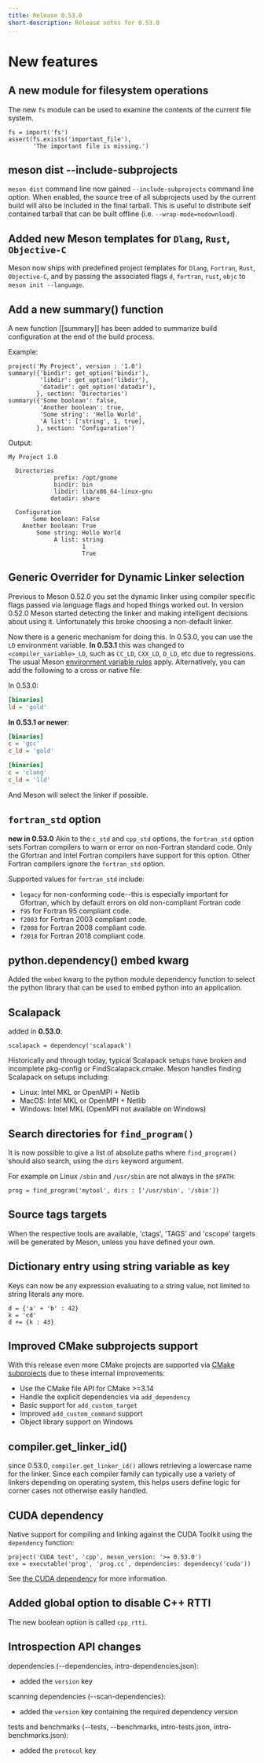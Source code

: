 ```yaml
---
title: Release 0.53.0
short-description: Release notes for 0.53.0
...
```


# New features

## A new module for filesystem operations

The new `fs` module can be used to examine the contents of the current
file system.

```meson
fs = import('fs')
assert(fs.exists('important_file'),
       'The important file is missing.')
```

## meson dist --include-subprojects

`meson dist` command line now gained `--include-subprojects` command
line option. When enabled, the source tree of all subprojects used by
the current build will also be included in the final tarball. This is
useful to distribute self contained tarball that can be built offline
(i.e. `--wrap-mode=nodownload`).

## Added new Meson templates for `Dlang`, `Rust`, `Objective-C`

Meson now ships with predefined project templates for `Dlang`,
`Fortran`, `Rust`, `Objective-C`, and by passing the associated flags `d`,
`fortran`, `rust`, `objc` to `meson init --language`.

## Add a new summary() function

A new function [[summary]] has been
added to summarize build configuration at the end of the build
process.

Example:
```meson
project('My Project', version : '1.0')
summary({'bindir': get_option('bindir'),
         'libdir': get_option('libdir'),
         'datadir': get_option('datadir'),
        }, section: 'Directories')
summary({'Some boolean': false,
         'Another boolean': true,
         'Some string': 'Hello World',
         'A list': ['string', 1, true],
        }, section: 'Configuration')
```

Output:
```
My Project 1.0

  Directories
             prefix: /opt/gnome
             bindir: bin
             libdir: lib/x86_64-linux-gnu
            datadir: share

  Configuration
       Some boolean: False
    Another boolean: True
        Some string: Hello World
             A list: string
                     1
                     True
```

## Generic Overrider for Dynamic Linker selection

Previous to Meson 0.52.0 you set the dynamic linker using compiler
specific flags passed via language flags and hoped things worked out.
In version 0.52.0 Meson started detecting the linker and making
intelligent decisions about using it. Unfortunately this broke
choosing a non-default linker.

Now there is a generic mechanism for doing this. In 0.53.0, you can
use the `LD` environment variable. **In 0.53.1** this was changed to
`<compiler_variable>_LD`, such as `CC_LD`, `CXX_LD`, `D_LD`, etc due
to regressions. The usual Meson [environment variable
rules](https://mesonbuild.com/Running-Meson.html#environment-variables)
apply. Alternatively, you can add the following to a cross or native
file:

In 0.53.0:

```ini
[binaries]
ld = 'gold'
```

**In 0.53.1 or newer**:

```ini
[binaries]
c = 'gcc'
c_ld = 'gold'
```

```ini
[binaries]
c = 'clang'
c_ld = 'lld'
```

And Meson will select the linker if possible.

## `fortran_std` option

**new in 0.53.0** Akin to the `c_std` and `cpp_std` options, the
`fortran_std` option sets Fortran compilers to warn or error on
non-Fortran standard code. Only the Gfortran and Intel Fortran
compilers have support for this option. Other Fortran compilers ignore
the `fortran_std` option.

Supported values for `fortran_std` include:

* `legacy` for non-conforming code--this is especially important for Gfortran, which by default errors on old non-compliant Fortran code
* `f95` for Fortran 95 compliant code.
* `f2003` for Fortran 2003 compliant code.
* `f2008` for Fortran 2008 compliant code.
* `f2018` for Fortran 2018 compliant code.

## python.dependency() embed kwarg

Added the `embed` kwarg to the python module dependency function to
select the python library that can be used to embed python into an
application.

## Scalapack

added in **0.53.0**:

```meson
scalapack = dependency('scalapack')
```

Historically and through today, typical Scalapack setups have broken
and incomplete pkg-config or FindScalapack.cmake. Meson handles
finding Scalapack on setups including:

* Linux: Intel MKL or OpenMPI + Netlib
* MacOS: Intel MKL or OpenMPI + Netlib
* Windows: Intel MKL (OpenMPI not available on Windows)

## Search directories for `find_program()`

It is now possible to give a list of absolute paths where `find_program()` should
also search, using the `dirs` keyword argument.

For example on Linux `/sbin` and `/usr/sbin` are not always in the `$PATH`:
```meson
prog = find_program('mytool', dirs : ['/usr/sbin', '/sbin'])
```

## Source tags targets

When the respective tools are available, 'ctags', 'TAGS' and 'cscope'
targets will be generated by Meson, unless you have defined your own.

## Dictionary entry using string variable as key

Keys can now be any expression evaluating to a string value, not limited
to string literals any more.
```meson
d = {'a' + 'b' : 42}
k = 'cd'
d += {k : 43}
```

## Improved CMake subprojects support

With this release even more CMake projects are supported via [CMake
subprojects](CMake-module.md#cmake-subprojects) due to these internal
improvements:

- Use the CMake file API for CMake >=3.14
- Handle the explicit dependencies via `add_dependency`
- Basic support for `add_custom_target`
- Improved `add_custom_command` support
- Object library support on Windows

## compiler.get_linker_id()

since 0.53.0, `compiler.get_linker_id()` allows retrieving a lowercase
name for the linker. Since each compiler family can typically use a
variety of linkers depending on operating system, this helps users
define logic for corner cases not otherwise easily handled.

## CUDA dependency

Native support for compiling and linking against the CUDA Toolkit
using the `dependency` function:

```meson
project('CUDA test', 'cpp', meson_version: '>= 0.53.0')
exe = executable('prog', 'prog.cc', dependencies: dependency('cuda'))
```

See [the CUDA dependency](Dependencies.md#cuda) for more information.

## Added global option to disable C++ RTTI

The new boolean option is called `cpp_rtti`.

## Introspection API changes

dependencies (--dependencies, intro-dependencies.json):
- added the `version` key

scanning dependencies (--scan-dependencies):
- added the `version` key containing the required dependency version

tests and benchmarks (--tests, --benchmarks, intro-tests.json,
intro-benchmarks.json):
- added the `protocol` key
